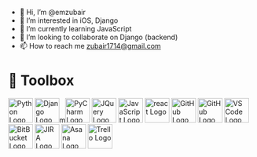 - 👋 Hi, I’m @emzubair
- 👀 I’m interested in iOS, Django
- 🌱 I’m currently learning JavaScript
- 💞️ I’m looking to collaborate on Django (backend)
- 📫 How to reach me zubair1714@gmail.com

# 🧰 Toolbox

<img src="https://cdn.worldvectorlogo.com/logos/python-4.svg" alt="Python Logo" width="50" height="50"/> <img src="https://cdn.worldvectorlogo.com/logos/django.svg" alt="Django Logo" width="50" height="50"/>m<img src="https://cdn.worldvectorlogo.com/logos/pycharm-1.svg" alt="PyCharm Logo" width="50" height="50"/> <img src="https://cdn.worldvectorlogo.com/logos/jquery-1.svg" alt="JQuery Logo" width="50" height="50"/>
<img src="https://cdn.worldvectorlogo.com/logos/logo-javascript.svg" alt="JavaScript Logo" width="50" height="50"/> <img src="https://cdn.worldvectorlogo.com/logos/react-2.svg" alt="react Logo" width="50" height="50"/> <img src="https://cdn.worldvectorlogo.com/logos/github-icon-1.svg" alt="GitHub Logo" width="50" height="50"/> <img src="https://cdn.worldvectorlogo.com/logos/swift-15.svg" alt="GitHub Logo" width="50" height="50"/> <img src="https://cdn.worldvectorlogo.com/logos/visual-studio-code-1.svg" alt="VS Code Logo" width="50" height="50"/> <img src="https://cdn.worldvectorlogo.com/logos/bitbucket-icon.svg" alt="BitBucket Logo" width="50" height="50"/> <img src="https://cdn.worldvectorlogo.com/logos/jira-3.svg" alt="JIRA Logo" width="50" height="50"/> <img src="https://cdn.worldvectorlogo.com/logos/asana-1.svg" alt="Asana Logo" width="50" height="50"/> <img src="https://cdn.worldvectorlogo.com/logos/trello.svg" alt="Trello Logo" width="50" height="50"/>


<!---
emzubair/emzubair is a ✨ special ✨ repository because its `README.md` (this file) appears on your GitHub profile.
You can click the Preview link to take a look at your changes.
--->
